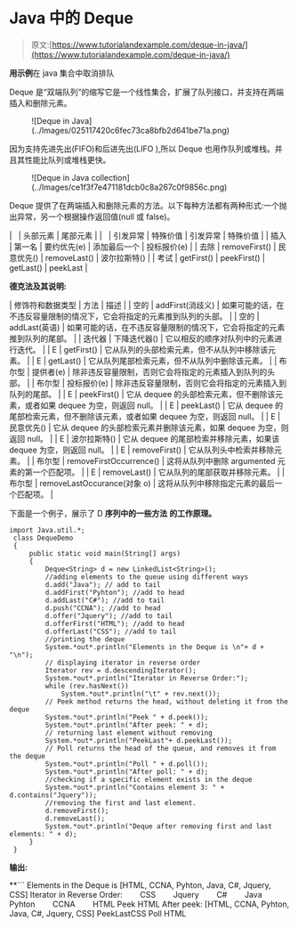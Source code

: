 # Java 中的 Deque

> 原文:[https://www.tutorialandexample.com/deque-in-java/](https://www.tutorialandexample.com/deque-in-java/)

**用示例**在 java 集合中取消排队

Deque 是“双端队列”的缩写它是一个线性集合，扩展了队列接口，并支持在两端插入和删除元素。

<figure class="aligncenter">![Deque in Java](../Images/025117420c6fec73ca8bfb2d641be71a.png)</figure>

因为支持先进先出(FIFO)和后进先出(LIFO ),所以 Deque 也用作队列或堆栈。并且其性能比队列或堆栈更快。

<figure class="aligncenter">![Deque in Java collection](../Images/ce1f3f7e471181dcb0c8a267c0f9856c.png)</figure>

Deque 提供了在两端插入和删除元素的方法。以下每种方法都有两种形式:一个抛出异常，另一个根据操作返回值(null 或 false)。

|   | 头部元素 | 尾部元素 |
|   | 引发异常 | 特殊价值 | 引发异常 | 特殊价值 |
| 插入 | 第一名 | 要约优先(e) | 添加最后一个 | 投标报价(e) |
| 去除 | removeFirst() | 民意优先() | removeLast() | 波尔拉斯特() |
| 考试 | getFirst() | peekFirst() | getLast() | peekLast |

**德克法及其说明:**

| 修饰符和数据类型 | 方法 | 描述 |
| 空的 | addFirst(消歧义) | 如果可能的话，在不违反容量限制的情况下，它会将指定的元素推到队列的头部。 |
| 空的 | addLast(英语) | 如果可能的话，在不违反容量限制的情况下，它会将指定的元素推到队列的尾部。 |
| 迭代器 | 下降迭代器() | 它以相反的顺序对队列中的元素进行迭代。 |
| E | getFirst() | 它从队列的头部检索元素，但不从队列中移除该元素。 |
| E | getLast() | 它从队列尾部检索元素，但不从队列中删除该元素。 |
| 布尔型 | 提供者(e) | 除非违反容量限制，否则它会将指定的元素插入到队列的头部。 |
| 布尔型 | 投标报价(e) | 除非违反容量限制，否则它会将指定的元素插入到队列的尾部。 |
| E | peekFirst() | 它从 dequee 的头部检索元素，但不删除该元素，或者如果 dequee 为空，则返回 null。 |
| E | peekLast() | 它从 dequee 的尾部检索元素，但不删除该元素，或者如果 dequee 为空，则返回 null。 |
| E | 民意优先() | 它从 dequee 的头部检索元素并删除该元素，如果 dequee 为空，则返回 null。 |
| E | 波尔拉斯特() | 它从 dequee 的尾部检索并移除元素，如果该 dequee 为空，则返回 null。 |
| E | removeFirst() | 它从队列头中检索并移除元素。 |
| 布尔型 | removeFirstOccurrence() | 这将从队列中删除 argumented 元素的第一个匹配项。 |
| E | removeLast() | 它从队列的尾部获取并移除元素。 |
| 布尔型 | removeLastOccurance(对象 o) | 这将从队列中移除指定元素的最后一个匹配项。 |

下面是一个例子，展示了 D **序列中的一些方法** **的工作原理。**

```
import Java.util.*; 
 class DequeDemo 
 { 
     public static void main(String[] args) 
     { 
         Deque<String> d = new LinkedList<String>(); 
         //adding elements to the queue using different ways  
         d.add("Java"); // add to tail 
         d.addFirst("Pyhton"); //add to head
         d.addLast("C#"); //add to tail
         d.push("CCNA"); //add to head 
         d.offer("Jquery"); //add to tail
         d.offerFirst("HTML"); //add to head 
         d.offerLast("CSS"); //add to tail
         //printing the deque
         System.*out*.println("Elements in the Deque is \n"+ d + "\n");   
         // displaying iterator in reverse order 
         Iterator rev = d.descendingIterator();  
         System.*out*.println("Iterator in Reverse Order:"); 
         while (rev.hasNext()) 
             System.*out*.println("\t" + rev.next()); 
         // Peek method returns the head, without deleting it from the deque 
         System.*out*.println("Peek " + d.peek()); 
         System.*out*.println("After peek: " + d); 
         // returning last element without removing
         System.*out*.println("PeekLast"+ d.peekLast());
         // Poll returns the head of the queue, and removes it from the deque 
         System.*out*.println("Poll " + d.poll()); 
         System.*out*.println("After poll: " + d); 
         //checking if a specific element exists in the deque  
         System.*out*.println("Contains element 3: " + d.contains("Jquery"));
         //removing the first and last element. 
         d.removeFirst(); 
         d.removeLast(); 
         System.*out*.println("Deque after removing first and last elements: " + d);
     } 
 } 
```

**输出:**

 **```
Elements in the Deque is 
 [HTML, CCNA, Pyhton, Java, C#, Jquery, CSS]
 Iterator in Reverse Order:
        CSS
        Jquery
        C#
        Java 
        Pyhton
        CCNA
        HTML
 Peek HTML
 After peek: [HTML, CCNA, Pyhton, Java, C#, Jquery, CSS]
 PeekLastCSS
 Poll HTML 
```**